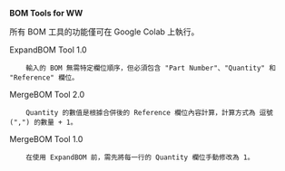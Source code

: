 **BOM Tools for WW**

所有 BOM 工具的功能僅可在 Google Colab 上執行。

ExpandBOM Tool 1.0

        輸入的 BOM 無需特定欄位順序，但必須包含 "Part Number"、"Quantity" 和 "Reference" 欄位。
  
MergeBOM Tool 2.0

        Quantity 的數值是根據合併後的 Reference 欄位內容計算，計算方式為 逗號 (",") 的數量 + 1。
  
MergeBOM Tool 1.0

        在使用 ExpandBOM 前，需先將每一行的 Quantity 欄位手動修改為 1。
